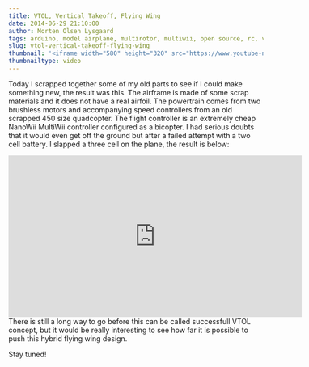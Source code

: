 ```yaml
---
title: VTOL, Vertical Takeoff, Flying Wing
date: 2014-06-29 21:10:00
author: Morten Olsen Lysgaard
tags: arduino, model airplane, multirotor, multiwii, open source, rc, vtol
slug: vtol-vertical-takeoff-flying-wing
thumbnail: '<iframe width="580" height="320" src="https://www.youtube-nocookie.com/embed/xYRHhSLbvXY?rel=0" frameborder="0" allow="autoplay; encrypted-media" allowfullscreen></iframe>'
thumbnailtype: video
---
```


Today I scrapped together some of my old parts to see if I could make
something new, the result was this. The airframe is made of some scrap
materials and it does not have a real airfoil. The powertrain comes from
two brushless motors and accompanying speed controllers from an old
scrapped 450 size quadcopter. The flight controller is an extremely
cheap NanoWii MultiWii controller configured as a bicopter. I had
serious doubts that it would even get off the ground but after a failed
attempt with a two cell battery. I slapped a three cell on the plane,
the result is below:

<div class="separator" style="clear: both; text-align: center;">
<iframe width="580" height="320" src="https://www.youtube-nocookie.com/embed/xYRHhSLbvXY?rel=0" frameborder="0" allow="autoplay; encrypted-media" allowfullscreen></iframe>
</div>
There is still a long way to go before this can be called successfull
VTOL concept, but it would be really interesting to see how far it is
possible to push this hybrid flying wing design.

Stay tuned!
